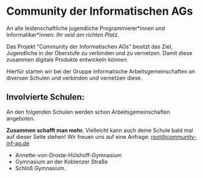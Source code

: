 # Community der Informatischen AGs

An alle leidenschaftliche jugendliche Programmierer\*innen und Informatiker\*innen:
_Ihr seid am richten Platz._

Das Projekt "Community der Informatischen AGs" besitzt das Ziel, Jugendliche in der Oberstufe zu verbinden und zu vernetzen. Damit diese zusammen digitale Produkte entwickeln können.

Hierfür starten wir bei der Gruppe informatische Arbeitsgemeinschaften an diversen Schulen und verbinden und vernetzen diese.

## Involvierte Schulen:

An den folgenden Schulen werden schon Arbeitsgemeinschaften angeboten.

**Zusammen schafft man mehr.** Vielleicht kann auch deine Schule bald mal auf dieser Seite stehen! Wir freuen uns auf eine Anfrage: <root@community-inf-ag.de>

- Annette-von-Droste-Hülshoff-Gymnasium
- Gymnasium an der Koblenzer Straße
- Schloß Gymnasium.
